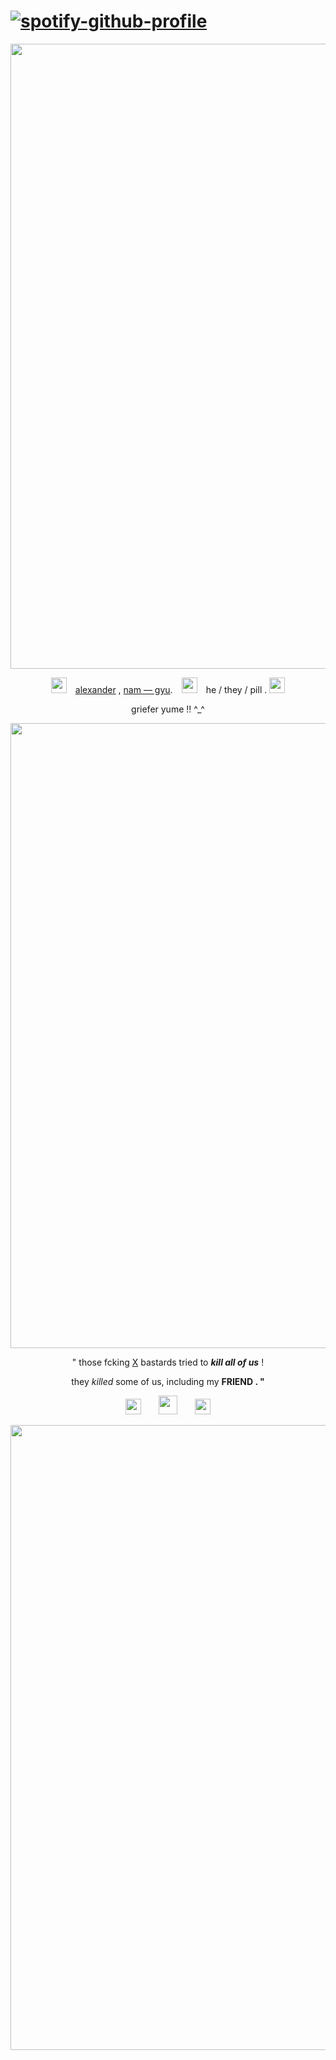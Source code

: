 # [![spotify-github-profile](https://spotify-github-profile.kittinanx.com/api/view?uid=3126fmw2f6cuhyykbxzkfgyn7ize&cover_image=true&theme=novatorem&show_offline=true&background_color=121212&interchange=false&bar_color=53b14f&bar_color_cover=true)](https://github.com/kittinan/spotify-github-profile)
<p align="center"> <img src= "https://github.com/user-attachments/assets/cad61179-8383-4649-97c6-826c5e1deefd" width="1000"> </p>
<p align="center"> <img src= "https://github.com/user-attachments/assets/434dc15d-787c-43e4-a54e-16a2cadfbd20" width="25"> <ins>alexander</ins> , <ins>nam — gyu</ins>. <img src= "https://github.com/user-attachments/assets/639ae10e-9606-4d48-b9df-a2bd8c986ed6" width="25"> he / they / pill . <img src= "https://github.com/user-attachments/assets/8a86beee-f4a9-466f-bc48-ae33fa2261bb" width="25"> </p>
<p align="center"> griefer yume !! ^_^</p> 
<p align="center"> <img src= "https://github.com/user-attachments/assets/1584b723-8a8e-4849-9379-4131b36a51a9" width="1000"> </p>
<p align="center"> " those fcking <ins>X</ins> bastards tried to <em><strong>kill all of us</strong></em> !</p>

<p align="center"> they <em>killed</em> some of us, including my <strong>FRIEND<strong/> . " </p>
<p align="center"> <img src= "https://github.com/user-attachments/assets/6f9423eb-6657-4c2c-b23b-bb7b9168b1ef" width="25">  <img src= "https://github.com/user-attachments/assets/013b127b-b537-46db-b93e-3e3abcd4619c" width="30">  <img src= "https://github.com/user-attachments/assets/45c950ad-e466-4f6b-9051-f5f33cf7a730" width="25"> </p>
<p align="center"> <img src="https://github.com/user-attachments/assets/ddeb745a-1531-46d0-8ea4-9541b36023b9" width=1000></p>
